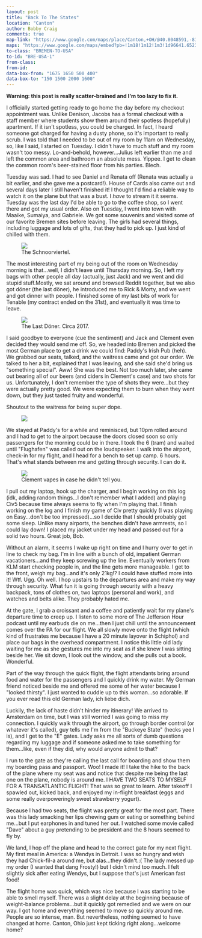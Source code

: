```yaml
---
layout: post
title: "Back To The States"
location: "Canton"
author: Bobby Craig
comments: true
map-link: "https://www.google.com/maps/place/Canton,+OH/@40.8048591,-81.4351842,12z/data=!3m1!4b1!4m5!3m4!1s0x8836c84fd29980a9:0x12cc9ba49ffa6f4b!8m2!3d40.7989473!4d-81.378447"
maps: "https://www.google.com/maps/embed?pb=!1m18!1m12!1m3!1d96641.65231230289!2d-81.43518396357355!3d40.80485911564358!2m3!1f0!2f0!3f0!3m2!1i1024!2i768!4f13.1!3m3!1m2!1s0x8836c84fd29980a9%3A0x12cc9ba49ffa6f4b!2sCanton%2C+OH!5e0!3m2!1sen!2sus!4v1484941513653"
to-class: "BREMEN-TO-USA"
to-id: "BRE-USA-1"
from-class:
from-id:
data-box-from: "1675 1650 500 400"
data-box-to: "150 1500 2000 1600"
---
```



<div class="{{ page.to-class }}" data-from="{% if page.data-box-from %}{{ page.data-box-from }}{% endif %}" data-to="{% if page.data-box-to %}{{ page.data-box-to }}{% endif %}">

<p><strong>Warning: this post is really scatter-brained and I'm too lazy to fix it.</strong></p>

<p>I officially started getting ready to go home the day before my checkout appointment was. Unlike Denison, Jacobs has a formal checkout with a staff member where students show them around their spotless (hopefully) apartment. If it isn't spotless, you could be charged. In fact, I heard someone got charged for having a dusty phone, so it's important to really scrub. I was told that I needed to be out of my room by 11am on Wednesday, so, like I said, I started on Tuesday. I didn't have to much stuff and my room wasn't too messy. Lo-and-behold, however...Julius left earlier than me and left the common area and bathroom an absolute mess. Yippee. I get to clean the common room's beer-stained floor from his parties. Blech.</p>

<p>Tuesday was sad. I had to see Daniel and Renata off (Renata was actually a bit earlier, and she gave me a postcard!). House of Cards also came out and several days later I still haven't finished it! I thought I'd find a reliable way to watch it on the plane but that was a bust. I <em>have</em> to stream it it seems. Tuesday was the last day I'd be able to go to the coffee shop, so I went there and got my usual order. Also on Tuesday, I went into town with Maaike, Sumaiya, and Gabriele. We got some souvenirs and visited some of our favorite Bremen sites before leaving. The girls had several things, including luggage and lots of gifts, that they had to pick up. I just kind of chilled with them.</p>

<figure>
  <img src="/im-ausland/img/post-imgs/schnoor-min.jpg">
  <figcaption>The Schnoorviertel.</figcaption>
</figure>

<p>The most interesting part of my being out of the room on Wednesday morning is that...well, I didn't leave until Thursday morning. So, I left my bags with other people all day (actually, just Jack) and we went and did stupid stuff.Mostly, we sat around and browsed Reddit together, but we also got döner (the last döner), he introduced me to Rick & Morty, and we went and got dinner with people. I finished some of my last bits of work for Tenable (my contract ended on the 31st), and eventually it was time to leave.</p>

<figure>
  <img src="/im-ausland/img/post-imgs/the-last-doner-min.jpg">
  <figcaption>The Last Döner. Circa 2017.</figcaption>
</figure>

<p>I said goodbye to everyone (cue the sentiment) and Jack and Clement even decided they would send me off. So, we headed into Bremen and picked the most German place to get a drink we could find: Paddy's Irish Pub (heh). We grabbed our seats, talked, and the waitress came and got our order. We talked to her a bit, explained that I was leaving, and she said she'd bring us "something special". Aww! She was the best. Not too much later, she came out bearing all of our beers (and ciders in Clement's case) and two shots for us. Unfortunately, I don't remember the type of shots they were...but they were actually pretty good. We were expecting them to burn when they went down, but they just tasted fruity and wonderful.</p>

<p>Shoutout to the waitress for being super dope.</p>

<figure>
  <img src="/im-ausland/img/post-imgs/pub-time-min.jpg">
</figure>

<p>We stayed at Paddy's for a while and reminisced, but 10pm rolled around and I had to get to the airport because the doors closed soon so only passengers for the morning could be in there. I took the 6 (tram) and waited until "Flughafen" was called out on the loudspeaker. I walk into the airport, check-in for my flight, and I head for a bench to set up camp. 6 hours. That's what stands between me and getting through security. I can do it.</p>

<figure>
  <img src="/im-ausland/img/post-imgs/clement-vapes-min.jpg">
  <figcaption>Clement vapes in case he didn't tell you.</figcaption>
</figure>

<p>I pull out my laptop, hook up the charger, and I begin working on this log (idk, adding random things...I don't remember what I added) and playing Civ5 because time always seems to fly when I'm playing that. I finish working on the log and I finish my game of Civ pretty quickly (I was playing on Easy...don't be too impressed)...so I decide that I should probably get some sleep. Unlike many airports, the benches didn't have armrests, so I could lay down! I placed my jacket under my head and passed out for a solid two hours. Great job, Bob.</p>

<p>Without an alarm, it seems I wake up right on time and I hurry over to get in line to check my bag. I'm in line with a bunch of old, impatient German vacationers...and they keep screwing up the line. Eventually workers from KLM start checking people in, and the line gets more manageable. I get to the front, weigh my bag...and it's only 21kg!? I could have stuffed more into it! Wtf. Ugg. Oh well. I hop upstairs to the departures area and make my way through security. What fun it is going through security with a heavy backpack, tons of clothes on, two laptops (personal and work), and watches and belts alike. They probably hated me.</p>

<p>At the gate, I grab a croissant and a coffee and patiently wait for my plane's departure time to creep up. I listen to some more of The Jefferson Hour podcast until my earbuds die on me...then I just chill until the announcement comes over the PA for our flight. We all slowly move onto the flight (which kind of frustrates me because I have a 20 minute layover in Schiphol) and place our bags in the overhead compartment. I notice this little old lady waiting for me as she gestures me into my seat as if she knew I was sitting beside her. We sit down, I look out the window, and she pulls out a book. Wonderful.</p>

<p>Part of the way through the quick flight, the flight attendants bring around food and water for the passengers and I quickly drink my water. My German friend noticed beside me and offered me some of her water because I "looked thirsty". I just wanted to cuddle up to this woman...so adorable. If you ever read this old German lady, ich liebe dich.</p>

<p>Luckily, the lack of haste didn't hinder my itinerary! We arrived to Amsterdam on time, but I was still worried I was going to miss my connection. I quickly walk through the airport, go through border control (or whatever it's called), guy tells me I'm from the "Buckeye State" (hecks yee I is), and I get to the "E" gates. Lady asks me all sorts of dumb questions regarding my luggage and if someone asked me to take something for them...like, even if they did, why would anyone admit to that?</p>

<p>I run to the gate as they're calling the last call for boarding and show them my boarding pass and passport. Woo! I made it! I take the hike to the back of the plane where my seat was and notice that despite me being the last one on the plane, nobody is around me. I HAVE TWO SEATS TO MYSELF FOR A TRANSATLANTIC FLIGHT! That was so great to learn. After takeoff I spawled out, kicked back, and enjoyed my in-flight breakfast (eggs and some really overpoweringly sweet strawberry yogurt).</p>

<p>Because I had two seats, the flight was pretty great for the most part. There was this lady smacking her lips chewing gum or eating or something behind me...but I put earphones in and tuned her out. I watched some movie called "Dave" about a guy pretending to be president and the 8 hours seemed to fly by.</p>

<p>We land, I hop off the plane and head to the correct gate for my next flight. My first meal in America: a Wendys in Detroit. I was so hungry and wish they had Chick-fil-a around me, but alas...they didn't.:( The lady messed up my order (I wanted that dang Frosty!) but I didn't mind too much. I felt slightly sick after eating Wendys, but I suppose that's just American fast food!</p>

<p>The flight home was quick, which was nice because I was starting to be able to smell myself. There was a slight delay at the beginning because of weight-balance problems...but it quickly got remedied and we were on our way. I got home and everything seemed to move so quickly around me. People are so intense, man. But nevertheless, nothing seemed to have changed at home. Canton, Ohio just kept ticking right along...welcome home?</p>

</div>
